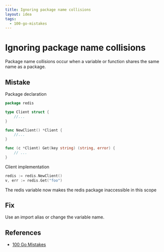 ```yaml
---
title: Ignoring package name collisions
layout: idea
tags:
  - 100-go-mistakes
---
```


# Ignoring package name collisions

Package name collisions occur when a variable or function shares the same name
as a package.

## Mistake

Package declaration

```go
package redis

type Client struct {
	//...
}

func NewClient() *Client {
	//...
}

func (c *Client) Get(key string) (string, error) {
	// ...
}
```

Client implementation

```go
redis := redis.NewClient()
v, err := redis.Get("foo")
```

The redis variable now makes the redis package inaccessible in this scope

## Fix

Use an import alias or change the variable name.

## References

- [100 Go Mistakes](/reference/100-Go-Mistakes-and-How-to-Avoid-Them)
